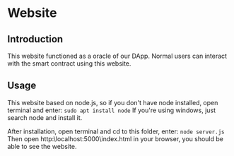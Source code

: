 # Website

## Introduction
This website functioned as a oracle of our DApp. Normal users can interact with the smart contract using this website.

## Usage
This website based on node.js, so if you don't have node installed, open terminal and enter:
``
sudo apt install node
``
If you're using windows, just search node and install it.

After installation, open terminal and cd to this folder, enter:
``
node server.js
``
Then open http:\\localhost:5000\index.html in your browser, you should be able to see the website.